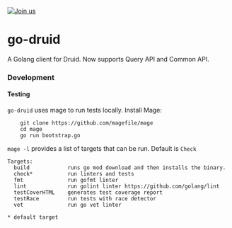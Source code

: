[![Join us](https://img.shields.io/static/v1?label=slack&message=Join%20Us&color=blue)](https://grafadruid.slack.com)

# go-druid
A Golang client for Druid.
Now supports Query API and Common API.

### Development

#### Testing
`go-druid` uses mage to run tests locally.
    Install Mage: 
```    
    git clone https://github.com/magefile/mage
    cd mage
    go run bootstrap.go
```
`mage -l` provides a list of targets that can be run. Default is `Check`

```
Targets:
  build            runs go mod download and then installs the binary.
  check*           run linters and tests
  fmt              run gofmt linter
  lint             run golint linter https://github.com/golang/lint
  testCoverHTML    generates test coverage report
  testRace         run tests with race detector
  vet              run go vet linter

* default target
```